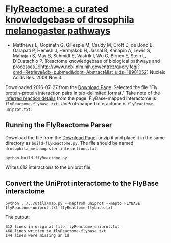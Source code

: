 # [FlyReactome: a curated knowledgebase of drosophila melanogaster pathways](http://fly.reactome.org/)
- Matthews L, Gopinath G, Gillespie M, Caudy M, Croft D, de Bono B, Garapati P, Hemish J, Hermjakob H, Jassal B, Kanapin A, Lewis S, Mahajan S, May B, Schmidt E, Vastrik I, Wu G, Birney E, Stein L, D'Eustachio P. [Reactome knowledgebase of biological pathways and processes.]9http://www.ncbi.nlm.nih.gov/entrez/query.fcgi?cmd=Retrieve&db=pubmed&dopt=Abstract&list_uids=18981052) Nucleic Acids Res. 2008 Nov 3.

Downloaded 2016-07-27 from the [Download Page](http://fly.reactome.org/download/index.html). Selected the file "Fly protein-protein interaction pairs in tab-delimited format." Take note of the [inferred reaction details](http://fly.reactome.org/download/interactions.README.txt) from the page.  FlyBase-mapped interactome is `flyReactome-flybase.txt`.  UniProt-mapped interactome is `flyReactome-uniprot.txt`.

## Running the FlyReactome Parser

Download the file from the [Download Page](http://fly.reactome.org/download/index.html), unzip it and place it in the same directory as `build-flyReactome.py`.  The file should be named `drosophila_melanogaster.interactions.txt`.

```
python build-flyReactome.py
```

Writes 612 interactions to the uniprot file.

## Convert the UniProt interactome to the FlyBase interactome

```
python ../../utils/map.py --mapfrom uniprot --mapto FLYBASE flyReactome-uniprot.txt flyReactome-flybase.txt
```

The output:
```
612 lines in original file flyReactome-uniprot.txt
468 lines written to flyReactome-flybase.txt
144 lines were missing an id
```